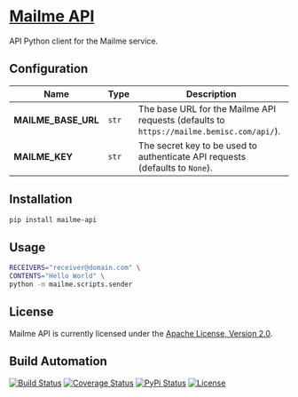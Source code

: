 # [Mailme API](http://mailme-api.hive.pt)

API Python client for the Mailme service.

## Configuration

| Name | Type | Description |
| ----- | ----- | ----- |
| **MAILME_BASE_URL** | `str` | The base URL for the Mailme API requests (defaults to `https://mailme.bemisc.com/api/`). |
| **MAILME_KEY** | `str` |  The secret key to be used to authenticate API requests (defaults to `None`). |

## Installation

```bash
pip install mailme-api
```

## Usage

```bash
RECEIVERS="receiver@domain.com" \
CONTENTS="Hello World" \
python -m mailme.scripts.sender
```

## License

Mailme API is currently licensed under the [Apache License, Version 2.0](http://www.apache.org/licenses/).

## Build Automation

[![Build Status](https://app.travis-ci.com/hivesolutions/mailme-api.svg?branch=master)](https://travis-ci.com/github/hivesolutions/mailme-api)
[![Coverage Status](https://coveralls.io/repos/hivesolutions/mailme-api/badge.svg?branch=master)](https://coveralls.io/r/hivesolutions/mailme-api?branch=master)
[![PyPi Status](https://img.shields.io/pypi/v/mailme-api.svg)](https://pypi.python.org/pypi/mailme-api)
[![License](https://img.shields.io/badge/license-Apache%202.0-blue.svg)](https://www.apache.org/licenses/)
